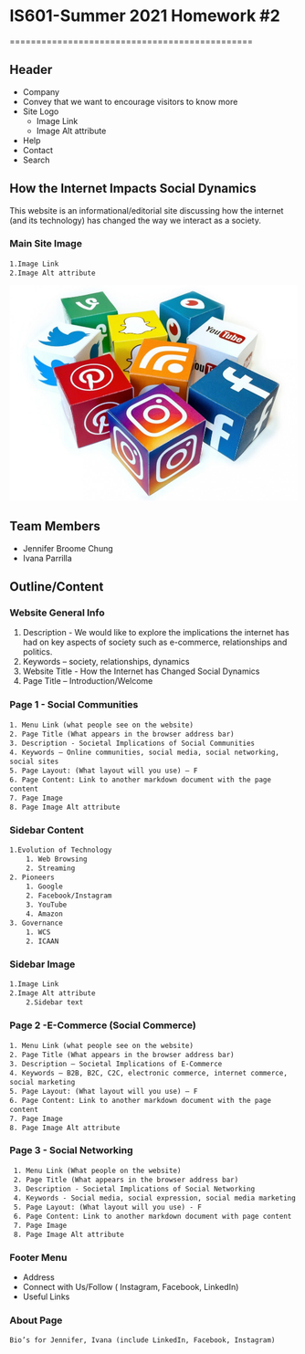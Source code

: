 # IS601-Summer 2021 Homework #2
==============================================

## Header 
- Company
- Convey that we want to encourage visitors to know more
-  Site Logo 
   - Image Link
   - Image Alt attribute 
- Help
- Contact 
- Search 

## How the Internet Impacts Social Dynamics 
   This website is an informational/editorial site discussing how the internet (and its technology) has changed the way we interact as a society.

### Main Site Image
    1.Image Link
    2.Image Alt attribute

   ![social-platform1](/social-platforms.jpg "social-platform2")
 
## Team Members
 * Jennifer Broome Chung
 * Ivana Parrilla

## Outline/Content

### Website General Info 
   1. Description - We would like to explore the implications the internet has had on key aspects of society such as e-commerce, relationships and politics. 
   2. Keywords – society, relationships, dynamics 
   3. Website Title - How the Internet has Changed Social Dynamics
   4. Page Title – Introduction/Welcome

### Page 1 - Social Communities 
    1. Menu Link (what people see on the website)
    2. Page Title (What appears in the browser address bar)
    3. Description - Societal Implications of Social Communities
    4. Keywords – Online communities, social media, social networking, social sites
    5. Page Layout: (What layout will you use) – F 
    6. Page Content: Link to another markdown document with the page content
    7. Page Image 
    8. Page Image Alt attribute 
    
### Sidebar Content 
    1.Evolution of Technology
        1. Web Browsing
        2. Streaming 
    2. Pioneers 
        1. Google 
        2. Facebook/Instagram
        3. YouTube
        4. Amazon
    3. Governance 
        1. WCS
        2. ICAAN
    
 ### Sidebar Image
    1.Image Link
    2.Image Alt attribute
        2.Sidebar text
   
### Page 2 -E-Commerce (Social Commerce) 
    1. Menu Link (what people see on the website)
    2. Page Title (What appears in the browser address bar)
    3. Description – Societal Implications of E-Commerce 
    4. Keywords – B2B, B2C, C2C, electronic commerce, internet commerce, social marketing 
    5. Page Layout: (What layout will you use) – F
    6. Page Content: Link to another markdown document with the page content
    7. Page Image 
    8. Page Image Alt attribute 
    
### Page 3 - Social Networking
     1. Menu Link (What people on the website)
     2. Page Title (What appears in the browser address bar)
     3. Description - Societal Implications of Social Networking
     4. Keywords - Social media, social expression, social media marketing
     5. Page Layout: (What layout will you use) - F
     6. Page Content: Link to another markdown document with page content
     7. Page Image
     8. Page Image Alt attribute 


### Footer Menu 
- Address
- Connect with Us/Follow  ( Instagram, Facebook, LinkedIn)
- Useful Links
    
### About Page
    Bio’s for Jennifer, Ivana (include LinkedIn, Facebook, Instagram)
    
